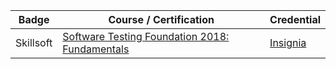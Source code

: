 | Badge| Course / Certification | Credential|
| ------ | ------ | ------ |
| Skillsoft | [Software Testing Foundation 2018: Fundamentals](https://skillsoft.digitalbadges.skillsoft.com/55fba1ad-e444-4b8f-8117-8c8266a66aaf) | [Insignia](https://api.accredible.com/v1/credential/generate_baked_badge?credential_id=68593837)|

